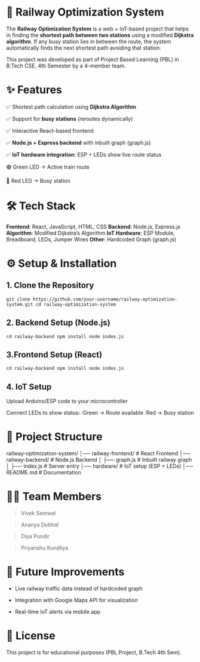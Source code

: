 # 🚆 Railway Optimization System 

The **Railway Optimization System** is a web + IoT-based project that helps in finding the **shortest path between two stations** using a modified **Dijkstra algorithm**.
If any busy station lies in between the route, the system automatically finds the next shortest path avoiding that station.

This project was developed as part of Project Based Learning (PBL) in B.Tech CSE, 4th Semester by a 4-member team.

# ✨ Features

✅ Shortest path calculation using **Dijkstra Algorithm**

✅ Support for **busy stations** (reroutes dynamically)

✅ Interactive React-based frontend

✅ **Node.js + Express backend** with inbuilt graph (graph.js)

✅ **IoT hardware integration**: ESP + LEDs show live route status

🟢 Green LED → Active train route

🔴 Red LED → Busy station

# 🛠️ Tech Stack

**Frontend**: React, JavaScript, HTML, CSS
**Backend**: Node.js, Express.js
**Algorithm**: Modified Dijkstra’s Algorithm
**IoT Hardware**: ESP Module, Breadboard, LEDs, Jumper Wires
**Other**: Hardcoded Graph (graph.js)

# ⚙️ Setup & Installation
## 1. Clone the Repository

`git clone https://github.com/your-username/railway-optimization-system.git
cd railway-optimization-system
`

## 2. Backend Setup (Node.js)
`cd railway-backend
npm install
node index.js
`

## 3.Frontend Setup (React)
`cd railway-backend
npm install
node index.js
`

## 4. IoT Setup

Upload Arduino/ESP code to your microcontroller

Connect LEDs to show status:
    :Green → Route available
    :Red → Busy station

# 📂 Project Structure
railway-optimization-system/
│── railway-frontend/   # React Frontend
│── railway-backend/    # Node.js Backend
│   ├── graph.js        # Inbuilt railway graph
│   ├── index.js        # Server entry
│── hardware/           # IoT setup (ESP + LEDs)
│── README.md           # Documentation

# 👨‍💻 Team Members

>Vivek Semwal

>Ananya Dobhal

>Diya Pundir

>Priyanshu Kundliya

# 🚀 Future Improvements

- Live railway traffic data instead of hardcoded graph

- Integration with Google Maps API for visualization

- Real-time IoT alerts via mobile app

# 📜 License

This project is for educational purposes (PBL Project, B.Tech 4th Sem).
